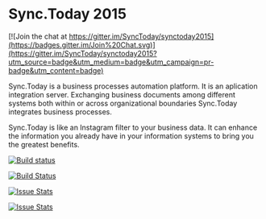 Sync.Today 2015
===============

[![Join the chat at https://gitter.im/SyncToday/synctoday2015](https://badges.gitter.im/Join%20Chat.svg)](https://gitter.im/SyncToday/synctoday2015?utm_source=badge&utm_medium=badge&utm_campaign=pr-badge&utm_content=badge)

Sync.Today is a business processes automation platform. It is an aplication integration server. 
Exchanging business documents among different systems both within or across organizational boundaries Sync.Today integrates business processes.

Sync.Today is like an Instagram filter to your business data. It can enhance the information you already have in your information systems to bring you the greatest benefits.
 
[![Build status](https://ci.appveyor.com/api/projects/status/qlabgoan5f2w7cv2?svg=true)](https://ci.appveyor.com/project/davidpodhola/synctoday2015)

 [![Build Status](https://travis-ci.org/SyncToday/synctoday2015.svg?branch=master)](https://travis-ci.org/SyncToday/synctoday2015)

[![Issue Stats](http://issuestats.com/github/SyncToday/synctoday2015/badge/pr)](http://issuestats.com/github/SyncToday/synctoday2015)

[![Issue Stats](http://issuestats.com/github/SyncToday/synctoday2015/badge/issue)](http://issuestats.com/github/SyncToday/synctoday2015)
